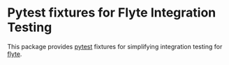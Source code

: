 # Pytest fixtures for Flyte Integration Testing

This package provides [pytest](https://docs.pytest.org/en/6.2.x/) fixtures for simplifying
integration testing for [flyte](https://github.com/flyteorg/flyte).
